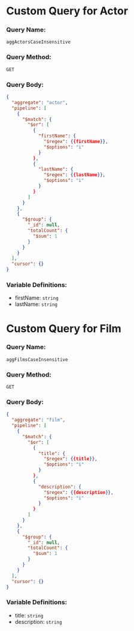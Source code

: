 # Custom Query for Actor

### Query Name:

`aggActorsCaseInsensitive`

### Query Method:

`GET`

### Query Body:

```json
{
  "aggregate": "actor",
  "pipeline": [
    {
      "$match": {
        "$or": [
          {
            "firstName": {
              "$regex": {{firstName}},
              "$options": "i"
            }
          },
          {
            "lastName": {
              "$regex": {{lastName}},
              "$options": "i"
            }
          }
        ]
      }
    },
    {
      "$group": {
        "_id": null,
        "totalCount": {
          "$sum": 1
        }
      }
    }
  ],
  "cursor": {}
}
```

### Variable Definitions:

- firstName: `string`
- lastName: `string`


# Custom Query for Film

### Query Name:

`aggFilmsCaseInsensitive`

### Query Method:

`GET`

### Query Body:

```json
{
  "aggregate": "film",
  "pipeline": [
    {
      "$match": {
        "$or": [
          {
            "title": {
              "$regex": {{title}},
              "$options": "i"
            }
          },
          {
            "description": {
              "$regex": {{description}},
              "$options": "i"
            }
          }
        ]
      }
    },
    {
      "$group": {
        "_id": null,
        "totalCount": {
          "$sum": 1
        }
      }
    }
  ],
  "cursor": {}
}
```

### Variable Definitions:

- title: `string`
- description: `string`
